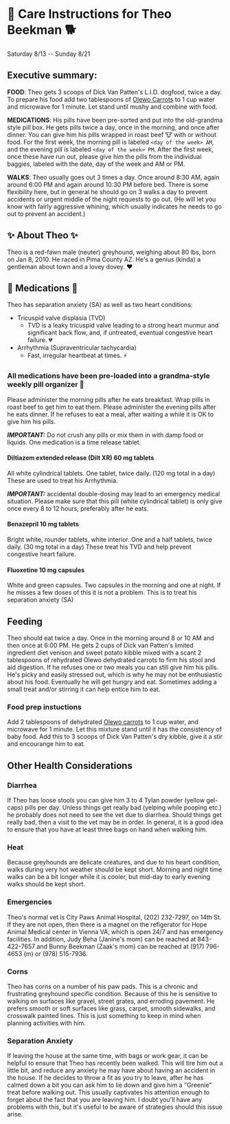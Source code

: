 # :wolf: Care Instructions for Theo Beekman :dog2:
Saturday 8/13 -- Sunday 8/21

## Executive summary:
**FOOD**: Theo gets 3 scoops of Dick Van Patten's L.I.D. dogfood, twice a day. To prepare his food add two tablespoons of [Olewo Carrots] to 1 cup water and microwave for 1 minute. Let stand until mushy and combine with food.

**MEDICATIONS**: His pills have been pre-sorted and put into the old-grandma style pill box. He gets pills twice a day, once in the morning, and once after dinner. You can give him his pills wrapped in roast beef :cow: with or without food. For the first week, the morning pill is labeled `<day of the week> AM`, and the evening pill is labeled `<day of the week> PM`. After the first week, once these have run out, please give him the pills from the individual baggies, labeled with the date, day of the week and AM or PM.

**WALKS**: Theo usually goes out 3 times a day. Once around 8:30 AM, again around 6:00 PM and again around 10:30 PM before bed. There is some flexibility here, but in general he should go on 3 walks a day to prevent accidents or urgent middle of the night requests to go out. (He will let you know with fairly aggressive whining, which usually indicates he needs to go out to prevent an accident.)

## :sparkles: About Theo :sparkles:
Theo is a red-fawn male (neuter) greyhound, weighing about 80 lbs, born on Jan 8, 2010. He raced in Pima County AZ. He's a genius (kinda) a gentleman about town and a lovey dovey. :heart:

## :pill: Medications :pill:
Theo has separation anxiety (SA) as well as two heart conditions:
 - Tricuspid valve displasia (TVD)
   - TVD is a leaky tricuspid valve leading to a strong heart murmur and significant back flow, and,
   if untreated, eventual congestive heart failure. :broken_heart:
 - Arrhythmia (Supraventricular tachycardia)
   - Fast, irregular heartbeat at times. :zap:

### All medications have been pre-loaded into a grandma-style weekly pill organizer :bento:
Please administer the morning pills after he eats breakfast. Wrap pills in roast beef to get him to eat them.
Please administer the evening pills after he eats dinner. If he refuses to eat a meal, after waiting a while it is
OK to give him his pills.

__*IMPORTANT:*__ Do not crush any pills or mix them in with damp food or liquids. One medication is a time release tablet.

#### Diltiazem extended release (Dilt XR) 60 mg tablets
All white cylindrical tablets. One tablet, twice daily. (120 mg total in a day) These are used to treat his Arrhythmia.

__*IMPORTANT:*__ accidental double-dosing may lead to an emergency medical situation.  Please make sure that this pill
(white cylindrical tablet) is only give once every 8 to 12 hours, preferably after he eats.

#### Benazepril 10 mg tablets
Bright white, rounder tablets, white interior. One and a half tablets, twice daily. (30 mg total in a day) These treat his TVD and help prevent congestive heart failure.

#### Fluoxetine 10 mg capsules
White and green capsules. Two capsules in the morning and one at night. If he misses a few doses of this it is not a problem.
This is to treat his separation anxiety (SA)

## Feeding
Theo should eat twice a day. Once in the morning around 8 or 10 AM and then once at 6:00 PM. He gets 2 cups of Dick van Patten's
limited ingredient diet venison and sweet potato kibble mixed with a scant 2 tablespoons of rehydrated Olewo dehydrated carrots to firm
his stool and aid digestion. If he refuses one or two meals you can still give him his pills. He's picky and easily stressed out, which
is why he may not be enthusiastic about his food. Eventually he will get hungry and eat. Sometimes adding a small treat and/or stirring it can help entice him to eat.

### Food prep instuctions
Add 2 tablespoons of dehydrated [Olewo carrots] to 1 cup water, and microwave for 1 minute. Let this mixture stand until it has the consistency of baby food. Add this to 3 scoops of Dick Van Patten's dry kibble, give it a stir and encourange him to eat.

## Other Health Considerations

### Diarrhea
If Theo has loose stools you can give him 3 to 4 Tylan powder (yellow gel-caps) pills per day. Unless things get really bad (yelping while pooping etc.) he probably does not need to see the vet due to diarrhea. Should things get really bad, then a visit to the vet may be in order. In general, it is a good idea to ensure that you have at least three bags on hand when walking him.

### Heat
Because greyhounds are delicate creatures, and due to his heart condition, walks during very hot weather should be kept short. Morning and night time walks can be a bit longer while it is cooler, but mid-day to early evening walks should be kept short.

### Emergencies
Theo's normal vet is City Paws Animal Hospital, (202) 232-7297, on 14th St. If they are not open, then there is a magnet on the refigerator for Hope Animal Medical center in Vienna VA, which is open 24/7 and has emergency facilities. In addition, Judy Beha (Janine's mom) can be reached at 843-422-7657 and Bunny Beekman (Zaak's mom) can be reached at (917) 796-4653 (m) or (978) 515-7936.

### Corns
Theo has corns on a number of his paw pads. This is a chronic and frustrating greyhound specific condition. Because of this he is sensitive to walking on surfaces like gravel, street grates, and erroding pavement. He prefers smooth or soft surfaces like grass, carpet, smooth sidewalks, and crosswalk painted lines. This is just something to keep in mind when planning activities with him.

### Separation Anxiety
If leaving the house at the same time, with bags or work gear, it can be helpful to ensure that Theo has recently been walked. This will tire him out a little bit, and reduce any anxiety he may have about having an accident in the house. If he decides to throw a fit as you try to leave, after he has calmed down a bit you can ask him to lie down and give him a "Greenie" treat before walking out. This usually captivates his attention enough to forget about the fact that you are leaving him. I doubt you'll have any problems with this, but it's useful to be aware of strategies should this issue arise.

[Olewo carrots]: https://www.amazon.com/Olewo-Dehydrated-Carrots-Supplement-11-Pound/dp/B0083QBVHY
